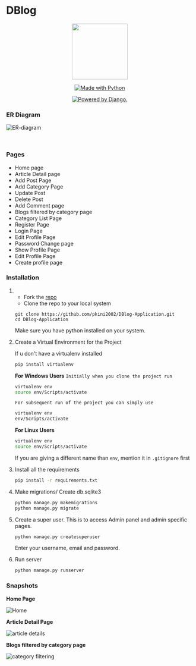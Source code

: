 # DBlog

<p align="center">
<img src="https://user-images.githubusercontent.com/84091455/208230679-761c3788-5f3e-443a-b9df-029f949d2422.png" height=150 />
</p>

<p align="center">
<a href="https://www.python.org/"><img src="https://forthebadge.com/images/badges/made-with-python.svg" border="0" title="Made with Python" />
</p>

<p align="center">
<a href="http://www.djangoproject.com/"><img src="https://www.djangoproject.com/m/img/badges/djangopowered126x54.gif" border="0" alt="Powered by Django." title="Powered by Django." /></a>
</p>

### ER Diagram

![ER-diagram](https://user-images.githubusercontent.com/84091455/206548715-d5fe1491-1ced-4f57-b572-30ef62d3c372.png)

<br/>

### Pages

- Home page
- Article Detail page
- Add Post Page
- Add Category Page
- Update Post
- Delete Post
- Add Comment page
- Blogs filtered by category page
- Category List Page
- Register Page
- Login Page
- Edit Profile Page
- Password Change page
- Show Profile Page
- Edit Profile Page
- Create profile page

### Installation

1. - Fork the [repo](https://github.com/pkini2002/DBlog-Application)
   - Clone the repo to your local system
   ```git
   git clone https://github.com/pkini2002/DBlog-Application.git
   cd DBlog-Application
   ```
   Make sure you have python installed on your system.
2. Create a Virtual Environment for the Project

   If u don't have a virtualenv installed

   ```bash
   pip install virtualenv
   ```
   **For Windows Users**
   `Initially when you clone the project run` 

   ```bash
   virtualenv env
   source env/Scripts/activate
   ```

   `For subsequent run of the project you can simply use`
   ```bash
   virtualenv env
   env/Scripts/activate
   ```

   **For Linux Users**
   ```bash
   virtualenv env
   source env/Scripts/activate
   ```

   If you are giving a different name than `env`, mention it in `.gitignore` first

3. Install all the requirements

   ```bash
   pip install -r requirements.txt
   ```

4. Make migrations/ Create db.sqlite3

   ```bash
   python manage.py makemigrations
   python manage.py migrate
   ```

5. Create a super user.
   This is to access Admin panel and admin specific pages.

   ```djangotemplate
   python manage.py createsuperuser
   ```
   
   Enter your username, email and password.

6. Run server
   ```bash
   python manage.py runserver
   ```
   
### Snapshots

**Home Page**

![Home](https://user-images.githubusercontent.com/84091455/208229840-188ab65e-853f-46b3-83d2-79e6860f4b02.png)

**Article Detail Page**

![article details](https://user-images.githubusercontent.com/84091455/208229849-3089dcc4-612b-4eeb-97db-fdf71eabda5d.png)

**Blogs filtered by category page**

![category filtering](https://user-images.githubusercontent.com/84091455/208229845-e517838e-8c9a-42b7-9827-c0dd9e4bacaf.png)
